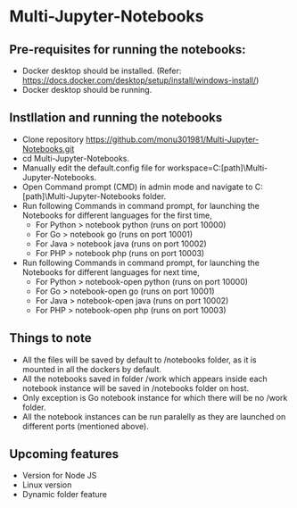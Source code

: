 # Multi-Jupyter-Notebooks

## Pre-requisites for running the notebooks:
- Docker desktop should be installed. (Refer: https://docs.docker.com/desktop/setup/install/windows-install/)
- Docker desktop should be running.

## Instllation and running the notebooks
- Clone repository https://github.com/monu301981/Multi-Jupyter-Notebooks.git
- cd Multi-Jupyter-Notebooks.
- Manually edit the default.config file for workspace=C:\[path]\Multi-Jupyter-Notebooks.
- Open Command prompt (CMD) in admin mode and navigate to C:\[path]\Multi-Jupyter-Notebooks folder.
- Run following Commands in command prompt, for launching the Notebooks for different languages for the first time,
  - For Python > notebook python (runs on port 10000)
  - For Go > notebook go (runs on port 10001)
  - For Java > notebook java (runs on port 10002)
  - For PHP > notebook php (runs on port 10003)
- Run following Commands in command prompt, for launching the Notebooks for different languages for next time,
  - For Python > notebook-open python (runs on port 10000)
  - For Go > notebook-open go (runs on port 10001)
  - For Java > notebook-open java (runs on port 10002)
  - For PHP > notebook-open php (runs on port 10003)

## Things to note
- All the files will be saved by default to /notebooks folder, as it is mounted in all the dockers by default.
- All the notebooks saved in folder /work which appears inside each notebook instance will be saved in /notebooks folder on host.
- Only exception is Go notebook instance for which there will be no /work folder.
- All the notebook instances can be run paralelly as they are launched on different ports (mentioned above).
  
## Upcoming features
- Version for Node JS
- Linux version
- Dynamic folder feature
